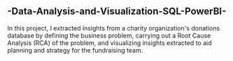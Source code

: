 ## -Data-Analysis-and-Visualization-SQL-PowerBI-
In this project, I extracted insights from a charity organization's donations database by defining the business problem, carrying out a Root Cause Analysis (RCA) of the problem, and visualizing insights extracted to aid planning and strategy for the fundraising team.
